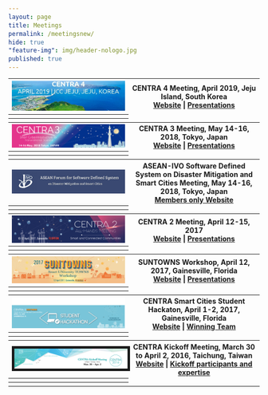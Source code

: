 ```yaml
---
layout: page
title: Meetings
permalink: /meetingsnew/
hide: true
"feature-img": img/header-nologo.jpg
published: true
---
```




 <table class="noBorder">

  <!-- item 1   -->
  <tr>
    <th class="noBorder"><img src="/img/centra4.jpg"></th>
    <th class="noBorder">CENTRA 4 Meeting, April 2019, Jeju Island, South Korea<br><a href="#">Website</a> | <a href="#">Presentations</a></th>
  </tr>
  
  <tr class="noBorder">
    <th class="noBorder"></th>
  
  </tr> 

  <tr class="noBorder">
    <th class="noBorder"></th>
  
  </tr> 


  <!-- item 2 -->
  <tr>
    <th class="noBorder"> <img src="/img/centra3.png"></th>
    <th class="noBorder">CENTRA 3 Meeting, May 14-16, 2018, Tokyo, Japan <br> <a href="/centra3/">Website</a> | <a href="/centra3/program.html">Presentations</a></th>
  </tr>
  


  <tr class="noBorder">
    <th class="noBorder"></th>
  
  </tr> 

  <tr class="noBorder">
    <th class="noBorder"></th>
  
  </tr> 


  <!-- item 3 -->

  <tr>
    <th class="noBorder"><img src="/img/asean.jpg"></th>
    <th class="noBorder"> ASEAN-IVO Software Defined System on Disaster Mitigation and Smart Cities Meeting, May 14-16, 2018, Tokyo, Japan<br><a href="https://sites.google.com/site/disastermidigationandsds/">Members only Website</a></th>
  </tr>



  <tr class="noBorder">
    <th class="noBorder"></th>
  
  </tr> 

  <tr class="noBorder">
    <th class="noBorder"></th>
  
  </tr> 


  <!-- item 4 -->

  <tr>
    <th class="noBorder"> <img src="/img/CENTRA2.jpg"></th>
    <th class="noBorder"> CENTRA 2 Meeting, April 12-15, 2017<br> <a href="/centra2/">Website</a> | <a href="/centra2/program.html">Presentations</a></th>
  </tr>
  



  <tr class="noBorder">
    <th class="noBorder"></th>
  
  </tr> 

  <tr class="noBorder">
    <th class="noBorder"></th>
  
  </tr> 

 <!-- item 5 -->

  <tr>
    <th class="noBorder"><img src="/img/SUNTOWNS_B.jpg"></th>
    <th class="noBorder"> SUNTOWNS Workshop, April 12, 2017, Gainesville, Florida<br><a href="/suntowns2017/">Website</a> | <a href="/suntowns2017/program.html">Presentations</a></th>
  </tr>
  


  <tr class="noBorder">
    <th class="noBorder"></th>
  
  </tr> 

  <tr class="noBorder">
    <th class="noBorder"></th>
  
  </tr> 



 <!-- item 6 -->

  <tr>
    <th class="noBorder"><img src="/img/hackathon.png"></th>
    <th class="noBorder"> CENTRA Smart Cities Student Hackaton, April 1-2, 2017, Gainesville, Florida <br><a href="/hackathon2017/">Website</a> | <a href="/news/2017-04-04-student-hackathon.html">Winning Team</a></th>
  </tr>



  <tr class="noBorder">
    <th class="noBorder"></th>
  
  </tr> 

  <tr class="noBorder">
    <th class="noBorder"></th>
  
  </tr> 


 <!-- item 7 -->




  <tr>
    <th ><img src="/img/centra-2016.jpg" border="5"></th>
    <th class="noBorder"> CENTRA Kickoff Meeting, March 30 to April 2, 2016, Taichung, Taiwan <br>
        <a href="https://event.nchc.org.tw/2016/CECEA/index.php?CONTENT_ID=22">Website</a> | <a href="/meetings/kickoff2016.html">Kickoff participants and expertise</a>
        </th>
  </tr>



  <tr class="noBorder">
    <th class="noBorder"></th>
  
  </tr> 

  <tr class="noBorder">
    <th class="noBorder"></th>
  
  </tr> 

</table> 